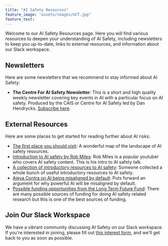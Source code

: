```yaml
---
title: "AI Safety Resources"
feature_image: "assets/images/UCT.jpg"
feature_text:
---
```


Welcome to our AI Safety Resources page. Here you will find various resources to deepen your understanding of AI Safety, including newsletters to keep you up-to-date, links to external resources, and information about our Slack workspace.

## Newsletters

Here are some newsletters that we recommend to stay informed about AI Safety:

- **The Centre For AI Safety Newsletter**: This is a short and high quality weekly newsletter covering key events in AI with a particular focus on AI safety. Produced by the CAIS or Centre for AI Safety led by Dan Hendrycks. [Subscribe here](https://substack.com/redirect/2/eyJlIjoiaHR0cHM6Ly9uZXdzbGV0dGVyLnNhZmUuYWkvYWNjb3VudCIsInAiOjEzMTI4MzU4NiwicyI6MTQ4MTAwOCwiZiI6dHJ1ZSwidSI6OTI0OTg1NDQsImlhdCI6MTY4Nzg3NjIyOSwiZXhwIjoxNjkwNDY4MjI5LCJpc3MiOiJwdWItMCIsInN1YiI6ImxpbmstcmVkaXJlY3QifQ.s9yvtlfrIXeNcSUBBuHOLCZxxyfLPU5pSXr87IZPpcg).



## External Resources

Here are some places to get started for reading further about AI risks:

- [The first place you should visit](https://aisafety.world/): A wonderful map of the landscape of AI safety resources. 
- [Introduction to AI safety by Rob Miles](https://www.youtube.com/watch?v=pYXy-A4siMw): Rob Miles is a popular youtuber who covers AI safety content. This is his intro to AI safety talk.
- [A collection of introductory resources to AI safety](https://www.lesswrong.com/posts/T98kdFL5bxBWSiE3N/best-introductory-overviews-of-agi-safety): Someone collected a whole bunch of useful introductory resources to AI safety.
- [Ajeya Contra on AI being misaligned by default](https://www.lesswrong.com/posts/pRkFkzwKZ2zfa3R6H/without-specific-countermeasures-the-easiest-path-to): Puts forward an argument for why powerful AI will be misaligned by default.
- [Possible funding opportunities from the Long Term Future Fund](https://funds.effectivealtruism.org/funds/far-future): There are many possible sources of funding for doing AI safety related research but this is one of the best sources of funding.


## Join Our Slack Workspace

We have a vibrant community discussing AI Safety on our Slack workspace. If you're interested in joining, please fill out [this interest form](https://forms.gle/D8Cf2LQR1rMNYkL87), and we'll get back to you as soon as possible.

